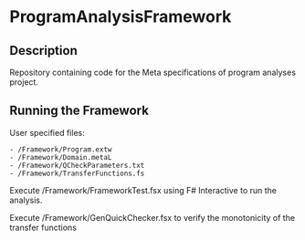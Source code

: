 # ProgramAnalysisFramework #
## Description ##

Repository containing code for the Meta specifications of program analyses project.

## Running the Framework ##

User specified files:

    - /Framework/Program.extw
    - /Framework/Domain.metaL
    - /Framework/QCheckParameters.txt
    - /Framework/TransferFunctions.fs
    
Execute /Framework/FrameworkTest.fsx using F# Interactive to run the analysis.

Execute /Framework/GenQuickChecker.fsx to verify the monotonicity of the transfer functions